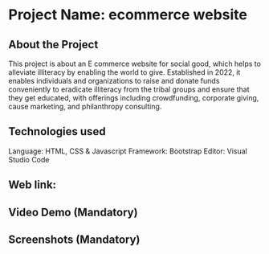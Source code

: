 # Project Name: ecommerce website

## About the Project
This project is about an E commerce website for social good, which helps to alleviate illiteracy by enabling the world to give. Established in 2022, it enables individuals and organizations to raise and donate funds conveniently to eradicate illiteracy from the tribal groups and ensure that they get educated, with offerings including crowdfunding, corporate giving, cause marketing, and philanthropy consulting.


## Technologies used
Language: HTML, CSS & Javascript
Framework: Bootstrap
Editor: Visual Studio Code


## Web link: 

## Video Demo (Mandatory)


## Screenshots (Mandatory)

